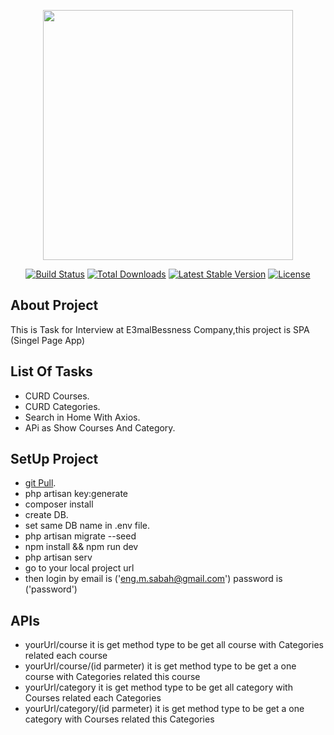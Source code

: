 <p align="center"><a href="https://laravel.com" target="_blank"><img src="https://raw.githubusercontent.com/laravel/art/master/logo-lockup/5%20SVG/2%20CMYK/1%20Full%20Color/laravel-logolockup-cmyk-red.svg" width="400"></a></p>

<p align="center">
<a href="https://travis-ci.org/laravel/framework"><img src="https://travis-ci.org/laravel/framework.svg" alt="Build Status"></a>
<a href="https://packagist.org/packages/laravel/framework"><img src="https://img.shields.io/packagist/dt/laravel/framework" alt="Total Downloads"></a>
<a href="https://packagist.org/packages/laravel/framework"><img src="https://img.shields.io/packagist/v/laravel/framework" alt="Latest Stable Version"></a>
<a href="https://packagist.org/packages/laravel/framework"><img src="https://img.shields.io/packagist/l/laravel/framework" alt="License"></a>
</p>

## About Project 

  This is Task for Interview at E3malBessness Company,this project is SPA (Singel Page App) 

## List Of Tasks

  - CURD Courses.
  - CURD Categories.
  - Search in Home With Axios.
  - APi as Show Courses And Category.

## SetUp Project

  - [git Pull](https://github.com/EngMustafaSabah/LaraCourse.git).
  - php artisan key:generate  
  - composer install
  - create DB.
  - set same DB name in .env file.
  - php artisan migrate --seed
  - npm install && npm run dev
  - php artisan serv
  - go to your local project url 
  - then login by email is ('eng.m.sabah@gmail.com') password is ('password')

## APIs

  - yourUrl/course  it is get method type to be get all course with Categories related each course 
  - yourUrl/course/(id parmeter)  it is get method type to be get a one course  with Categories related this course 
  - yourUrl/category  it is get method type to be get all category with Courses related each Categories 
  - yourUrl/category/(id parmeter)  it is get method type to be get a one category  with Courses related this Categories 



